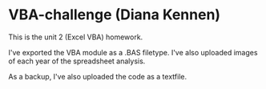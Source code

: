 # VBA-challenge (Diana Kennen)
This is the unit 2 (Excel VBA) homework.

I've exported the VBA module as a .BAS filetype. 
I've also uploaded images of each year of the spreadsheet analysis.

As a backup, I've also uploaded the code as a textfile.
